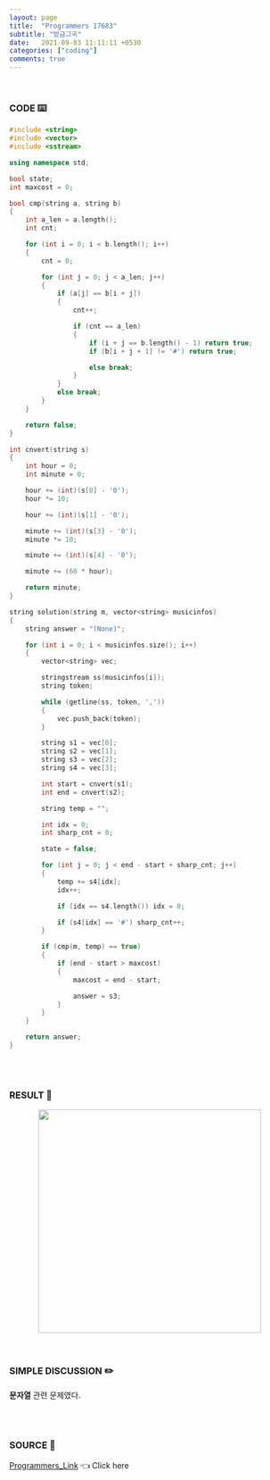 ```yaml
---
layout: page
title:  "Programmers 17683"
subtitle: "방금그곡"
date:   2021-09-03 11:11:11 +0530
categories: ["coding"]
comments: true
---
```


<br>

### CODE ⌨️

```c++
#include <string>
#include <vector>
#include <sstream>

using namespace std;

bool state;
int maxcost = 0;

bool cmp(string a, string b)
{
	int a_len = a.length();
	int cnt;

	for (int i = 0; i < b.length(); i++)
	{
		cnt = 0;

		for (int j = 0; j < a_len; j++)
		{
			if (a[j] == b[i + j])
			{
				cnt++;

				if (cnt == a_len)
				{
					if (i + j == b.length() - 1) return true;
					if (b[i + j + 1] != '#') return true;

					else break;
				}
			}
			else break;
		}
	}

	return false;
}

int cnvert(string s)
{
	int hour = 0;
	int minute = 0;

	hour += (int)(s[0] - '0');
	hour *= 10;

	hour += (int)(s[1] - '0');

	minute += (int)(s[3] - '0');
	minute *= 10;

	minute += (int)(s[4] - '0');

	minute += (60 * hour);

	return minute;
}

string solution(string m, vector<string> musicinfos)
{
	string answer = "(None)";

	for (int i = 0; i < musicinfos.size(); i++)
	{
		vector<string> vec;

		stringstream ss(musicinfos[i]);
		string token;

		while (getline(ss, token, ','))
		{
			vec.push_back(token);
		}

		string s1 = vec[0];
		string s2 = vec[1];
		string s3 = vec[2];
		string s4 = vec[3];

		int start = cnvert(s1);
		int end = cnvert(s2);

		string temp = "";

		int idx = 0;
		int sharp_cnt = 0;

		state = false;

		for (int j = 0; j < end - start + sharp_cnt; j++)
		{
			temp += s4[idx];
			idx++;

			if (idx == s4.length()) idx = 0;

			if (s4[idx] == '#') sharp_cnt++;
		}

		if (cmp(m, temp) == true)
		{
			if (end - start > maxcost)
			{
				maxcost = end - start;

				answer = s3;
			}
		}
	}

	return answer;
}
```  

<br>
<br>

### RESULT 💛

<img src="{{ '/assets/programmers/p17683r.jpg' }}" style="width: 400px; height: auto; margin-left: auto; margin-right: auto; display: block;">  

<br>
<br>

### SIMPLE DISCUSSION ✏️

**문자열** 관련 문제였다.  

<br>
<br>

### SOURCE 💎

[Programmers_Link][link] 👈 Click here  

<br>
<br>

<script src="https://utteranc.es/client.js"
        repo="DCherish/DCherish.github.io"
        issue-term="pathname"
        theme="boxy-light"
        crossorigin="anonymous"
        async>
</script>

[link]: https://programmers.co.kr/learn/courses/30/lessons/17683